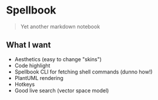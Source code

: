# Spellbook

> Yet another markdown notebook

## What I want

- Aesthetics (easy to change "skins")
- Code highlight
- Spellbook CLI for fetching shell commands (dunno how!)
- PlantUML rendering
- Hotkeys
- Good live search (vector space model)